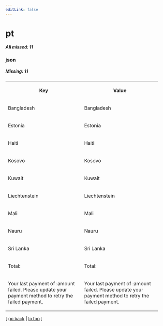 ```yaml
---
editLink: false
---
```


# pt

##### All missed: 11


### json

##### Missing: 11

<table width="100%">
<tr><th width="50%">

Key

</th><th width="50%">

Value

</th></tr>
<tr><td width="50%">

Bangladesh

</td><td width="50%">

Bangladesh

</td></tr>
<tr><td width="50%">

Estonia

</td><td width="50%">

Estonia

</td></tr>
<tr><td width="50%">

Haiti

</td><td width="50%">

Haiti

</td></tr>
<tr><td width="50%">

Kosovo

</td><td width="50%">

Kosovo

</td></tr>
<tr><td width="50%">

Kuwait

</td><td width="50%">

Kuwait

</td></tr>
<tr><td width="50%">

Liechtenstein

</td><td width="50%">

Liechtenstein

</td></tr>
<tr><td width="50%">

Mali

</td><td width="50%">

Mali

</td></tr>
<tr><td width="50%">

Nauru

</td><td width="50%">

Nauru

</td></tr>
<tr><td width="50%">

Sri Lanka

</td><td width="50%">

Sri Lanka

</td></tr>
<tr><td width="50%">

Total:

</td><td width="50%">

Total:

</td></tr>
<tr><td width="50%">

Your last payment of :amount failed. Please update your payment method to retry the failed payment.

</td><td width="50%">

Your last payment of :amount failed. Please update your payment method to retry the failed payment.

</td></tr>
</table>

[ [go back](../status.md) | [to top](#) ]

